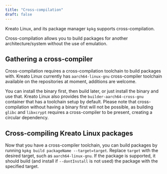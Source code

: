 ```yaml
---
title: "Cross-compilation"
draft: false
---
```


Kreato Linux, and its package manager `kpkg` supports cross-compilation. 

Cross-compilation allows you to build packages for another architecture/system without the use of emulation.

## Gathering a cross-compiler
Cross-compilation requires a cross-compilation toolchain to build packages with. Kreato Linux currently has `aarch64-linux-gnu` cross-compiler toolchain available on the repositories at moment, additions are welcome.

You can install the binary first, then build later, or just install the binary and use that. Kreato Linux also provides the `builder-aarch64-cross-gnu` container that has a toolchain setup by default. Please note that cross-compilation without having a binary first will not be possible, as building `glibc` and `libxcrypt` requires a cross-compiler to be present, creating a circular dependency.

## Cross-compiling Kreato Linux packages
Now that you have a cross-compiler toolchain, you can build packages by running `kpkg build packageName --target=target`. Replace `target` with the desired target, such as `aarch64-linux-gnu`. If the package is supported, it should build (and install if `--dontInstall` is not used) the package with the specified target.



